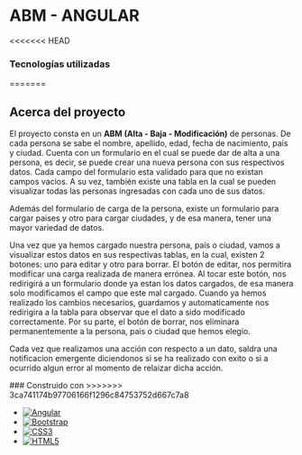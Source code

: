 <a name="readme-top"></a>

# ABM - ANGULAR

<<<<<<< HEAD
### Tecnologías utilizadas
=======
## Acerca del proyecto
<p>
            El proyecto consta en un
            <strong>ABM (Alta - Baja - Modificación)</strong> de personas. De
            cada persona se sabe el nombre, apellido, edad, fecha de nacimiento,
            país y ciudad. Cuenta con un formulario en el cual se puede dar de
            alta a una persona, es decir, se puede crear una nueva persona con
            sus respectivos datos. Cada campo del formulario esta validado para
            que no existan campos vacios. A su vez, también existe una tabla en
            la cual se pueden visualizar todas las personas ingresadas con cada
            uno de sus datos.
          </p>
          <p>
            Además del formulario de carga de la persona, existe un formulario
            para cargar paises y otro para cargar ciudades, y de esa manera,
            tener una mayor variedad de datos.
          </p>
          <p>
            Una vez que ya hemos cargado nuestra persona, país o ciudad, vamos a
            visualizar estos datos en sus respectivas tablas, en la cual,
            existen 2 botones: uno para editar y otro para borrar. El botón de
            editar, nos permitira modificar una carga realizada de manera
            errónea. Al tocar este botón, nos redirigirá a un formulario donde
            ya estan los datos cargados, de esa manera solo modificamos el campo
            que este mal cargado. Cuando ya hemos realizado los cambios
            necesarios, guardamos y automaticamente nos redirigira a la tabla
            para observar que el dato a sido modificado correctamente. Por su
            parte, el botón de borrar, nos eliminara permanentemente a la
            persona, pais o ciudad que hemos elegio.
          </p>
          <p>
            Cada vez que realizamos una acción con respecto a un dato, saldra una notificacion emergente
            diciendonos si se ha realizado con exito o si a ocurrido algun
            error al momento de relaizar dicha acción.
          </p>
### Construido con
>>>>>>> 3ca741174b97706166f1296c84753752d667c7a8

- [![Angular][angular.io]][angular-url]
- [![Bootstrap][bootstrap.com]][bootstrap-url]
- [![CSS3][css3]][css3-url]
- [![HTML5][html.com]][html-url]

[linkedin-shield]: https://img.shields.io/badge/-LinkedIn-black.svg?style=for-the-badge&logo=linkedin&colorB=555
[linkedin-url]: https://linkedin.com/in/linkedin_username
[angular.io]: https://img.shields.io/badge/Angular-DD0031?style=for-the-badge&logo=angular&logoColor=white
[angular-url]: https://angular.io/
[bootstrap.com]: https://img.shields.io/badge/Bootstrap-563D7C?style=for-the-badge&logo=bootstrap&logoColor=white
[bootstrap-url]: https://getbootstrap.com
[jquery.com]: https://img.shields.io/badge/jQuery-0769AD?style=for-the-badge&logo=jquery&logoColor=white
[jquery-url]: https://jquery.com
[css3]: https://img.shields.io/badge/css3-%231572B6.svg?style=for-the-badge&logo=css3&logoColor=white
[css3-url]: https://www.w3schools.com/css/
[jwt]: https://img.shields.io/badge/JWT-black?style=for-the-badge&logo=JSON%20web%20tokens
[jwt-url]: https://jwt.io/
[spring]: https://img.shields.io/badge/spring-%236DB33F.svg?style=for-the-badge&logo=spring&logoColor=white
[spring-url]: https://spring.io/
[mysql]: https://img.shields.io/badge/mysql-%2300f.svg?style=for-the-badge&logo=mysql&logoColor=white
[mysql-url]: https://www.mysql.com/
[html-url]: https://developer.mozilla.org/es/docs/Web/HTML
[html.com]: https://img.shields.io/badge/Html-orange?style=for-the-badge&logo=html5&logoColor=white
